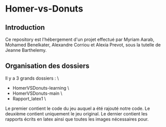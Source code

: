 # Homer-vs-Donuts
## Introduction
Ce repository est l'hébergement d'un projet effectué par Myriam Aarab, Mohamed Benelkater, Alexandre Corriou et Alexia Prevot, sous la tutelle de Jeanne Barthelemy.

## Organisation des dossiers
Il y a 3 grands dossiers : \
* HomerVSDonuts-learning \
* HomerVSDonuts-main \
* Rapport_latex1 \

Le premier contient le code du jeu auquel a été rajouté notre code.
Le deuxième contient uniquement le jeu original.
Le dernier contient les rapports écrits en latex ainsi que toutes les images nécessaires pour.
